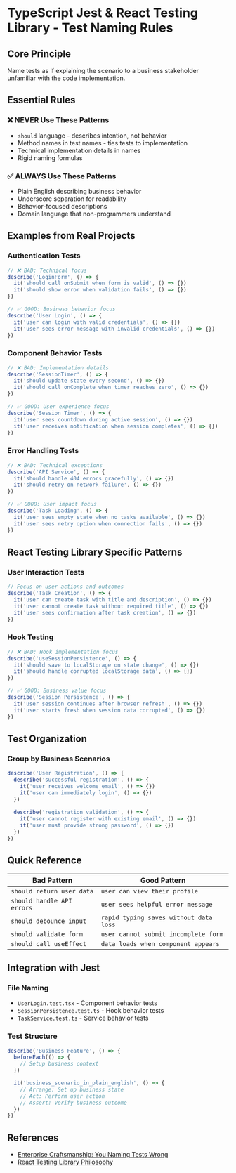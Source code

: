 # TypeScript Jest & React Testing Library - Test Naming Rules

## Core Principle
Name tests as if explaining the scenario to a business stakeholder unfamiliar with the code implementation.

## Essential Rules

### ❌ NEVER Use These Patterns
- `should` language - describes intention, not behavior
- Method names in test names - ties tests to implementation
- Technical implementation details in names
- Rigid naming formulas

### ✅ ALWAYS Use These Patterns
- Plain English describing business behavior
- Underscore separation for readability
- Behavior-focused descriptions
- Domain language that non-programmers understand

## Examples from Real Projects

### Authentication Tests
```typescript
// ❌ BAD: Technical focus
describe('LoginForm', () => {
  it('should call onSubmit when form is valid', () => {})
  it('should show error when validation fails', () => {})
})

// ✅ GOOD: Business behavior focus
describe('User Login', () => {
  it('user can login with valid credentials', () => {})
  it('user sees error message with invalid credentials', () => {})
})
```

### Component Behavior Tests
```typescript
// ❌ BAD: Implementation details
describe('SessionTimer', () => {
  it('should update state every second', () => {})
  it('should call onComplete when timer reaches zero', () => {})
})

// ✅ GOOD: User experience focus
describe('Session Timer', () => {
  it('user sees countdown during active session', () => {})
  it('user receives notification when session completes', () => {})
})
```

### Error Handling Tests
```typescript
// ❌ BAD: Technical exceptions
describe('API Service', () => {
  it('should handle 404 errors gracefully', () => {})
  it('should retry on network failure', () => {})
})

// ✅ GOOD: User impact focus
describe('Task Loading', () => {
  it('user sees empty state when no tasks available', () => {})
  it('user sees retry option when connection fails', () => {})
})
```

## React Testing Library Specific Patterns

### User Interaction Tests
```typescript
// Focus on user actions and outcomes
describe('Task Creation', () => {
  it('user can create task with title and description', () => {})
  it('user cannot create task without required title', () => {})
  it('user sees confirmation after task creation', () => {})
})
```

### Hook Testing
```typescript
// ❌ BAD: Hook implementation focus
describe('useSessionPersistence', () => {
  it('should save to localStorage on state change', () => {})
  it('should handle corrupted localStorage data', () => {})
})

// ✅ GOOD: Business value focus
describe('Session Persistence', () => {
  it('user session continues after browser refresh', () => {})
  it('user starts fresh when session data corrupted', () => {})
})
```

## Test Organization

### Group by Business Scenarios
```typescript
describe('User Registration', () => {
  describe('successful registration', () => {
    it('user receives welcome email', () => {})
    it('user can immediately login', () => {})
  })
  
  describe('registration validation', () => {
    it('user cannot register with existing email', () => {})
    it('user must provide strong password', () => {})
  })
})
```

## Quick Reference

| Bad Pattern | Good Pattern |
|-------------|--------------|
| `should return user data` | `user can view their profile` |
| `should handle API errors` | `user sees helpful error message` |
| `should debounce input` | `rapid typing saves without data loss` |
| `should validate form` | `user cannot submit incomplete form` |
| `should call useEffect` | `data loads when component appears` |

## Integration with Jest

### File Naming
- `UserLogin.test.tsx` - Component behavior tests
- `SessionPersistence.test.ts` - Hook behavior tests
- `TaskService.test.ts` - Service behavior tests

### Test Structure
```typescript
describe('Business Feature', () => {
  beforeEach(() => {
    // Setup business context
  })

  it('business_scenario_in_plain_english', () => {
    // Arrange: Set up business state
    // Act: Perform user action
    // Assert: Verify business outcome
  })
})
```

## References
- [Enterprise Craftsmanship: You Naming Tests Wrong](https://enterprisecraftsmanship.com/posts/you-naming-tests-wrong/)
- [React Testing Library Philosophy](https://testing-library.com/docs/guiding-principles/)